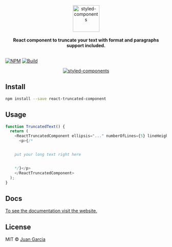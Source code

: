 <div align="center">
  <a href="https://juangl.github.io/react-truncated-component/">
    <img alt="styled-components" src="https://react-truncated-component.now.sh/static/logo.png" height="83px" />
  </a>
</div>

<br />

<div align="center">
  <strong>React component to truncate your text with format and paragraphs support included.</strong>
  <br />
  <br />
</div>

[![NPM](https://img.shields.io/npm/v/react-truncated-component.svg)](https://www.npmjs.com/package/react-truncated-component) [![Build](https://travis-ci.com/juangl/react-truncated-component.svg?branch=master)](https://travis-ci.com/juangl/react-truncated-component)

<div align="center">
<a href="https://juangl.github.io/react-truncated-component/">
<img alt="styled-components" alt="example" src="https://react-truncated-component.now.sh/static/7xT19rLg5W.gif" />
</a>
</div>

## Install

```bash
npm install --save react-truncated-component
```

## Usage

```javascript
function TruncatedText() {
  return (
    <ReactTruncatedComponent ellipsis="..." numberOfLines={5} lineHeight={23}>
      <p>{/*


    put your long text right here


    */}</p>
    </ReactTruncatedComponent>
  );
}
```

## Docs

[To see the documentation visit the website.](https://react-truncated-component.now.sh)

## License

MIT © [Juan Garcia](https://github.com/juangl)
